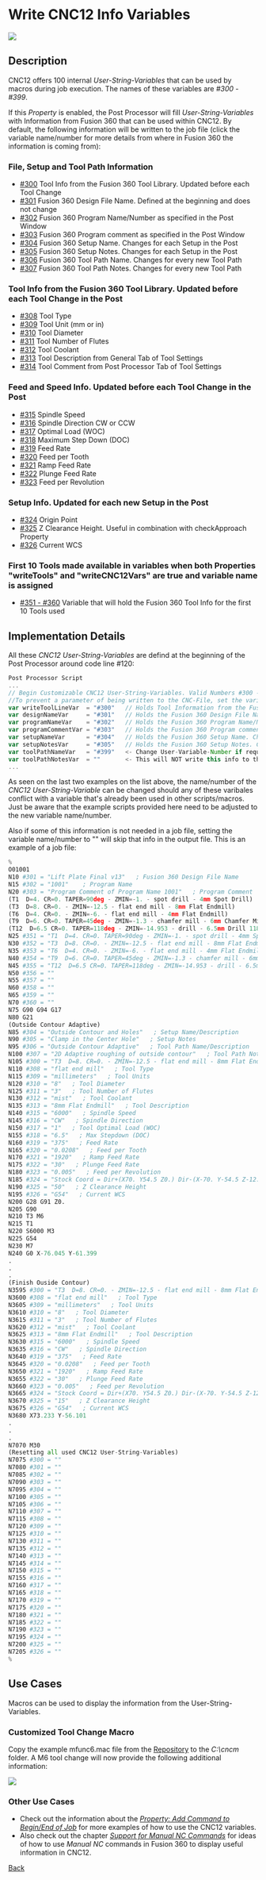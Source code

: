 # Write CNC12 Info Variables

![](/images/pp019.PNG)

## Description
CNC12 offers 100 internal *User-String-Variables* that can be used by macros during job execution. The names of these variables are *#300 - #399*.

If this *Property* is enabled, the Post Processor will fill *User-String-Variables* with Information from Fusion 360 that can be used within CNC12. By default, the following information will be written to the job file (click the variable name/number for more details from where in Fusion 360 the information is coming from):

### File, Setup and Tool Path Information
* [#300](300.md) Tool Info from the Fusion 360 Tool Library. Updated before each Tool Change
* [#301](301.md) Fusion 360 Design File Name. Defined at the beginning and does not change
* [#302](302.md) Fusion 360 Program Name/Number as specified in the Post Window
* [#303](302.md) Fusion 360 Program comment as specified in the Post Window
* [#304](304.md) Fusion 360 Setup Name. Changes for each Setup in the Post
* [#305](304.md) Fusion 360 Setup Notes. Changes for each Setup in the Post
* [#306](306.md) Fusion 360 Tool Path Name. Changes for every new Tool Path
* [#307](306.md) Fusion 360 Tool Path Notes. Changes for every new Tool Path

### Tool Info from the Fusion 360 Tool Library. Updated before each Tool Change in the Post
* [#308](308.md) Tool Type 
* [#309](308.md) Tool Unit (mm or in) 
* [#310](308.md) Tool Diameter
* [#311](308.md) Tool Number of Flutes
* [#312](308.md) Tool Coolant
* [#313](308.md) Tool Description from General Tab of Tool Settings
* [#314](308.md) Tool Comment from Post Processor Tab of Tool Settings

### Feed and Speed Info. Updated before each Tool Change in the Post
* [#315](315.md) Spindle Speed
* [#316](315.md) Spindle Direction CW or CCW
* [#317](315.md) Optimal Load (WOC)
* [#318](315.md) Maximum Step Down (DOC)
* [#319](315.md) Feed Rate
* [#320](315.md) Feed per Tooth
* [#321](315.md) Ramp Feed Rate
* [#322](315.md) Plunge Feed Rate
* [#323](315.md) Feed per Revolution

### Setup Info. Updated for each new Setup in the Post
* [#324](324.md) Origin Point
* [#325](325.md) Z Clearance Height. Useful in combination with checkApproach Property
* [#326](325.md) Current WCS

### First 10 Tools made available in variables when both Properties "writeTools" and "writeCNC12Vars" are true and variable name is assigned
* [#351 - #360](351.md) Variable that will hold the Fusion 360 Tool Info for the first 10 Tools used


## Implementation Details
All these *CNC12 User-String-Variables* are defind at the beginning of the Post Processor around code line #120:

```javascript
Post Processor Script
...
// Begin Customizable CNC12 User-String-Variables. Valid Numbers #300 - #399 -swissi
//To prevent a parameter of being written to the CNC-File, set the variable name to xyzVar = ""
var writeToolLineVar  = "#300"   // Holds Tool Information from the Fusion 360 Tool Library. Updated before each Tool Change
var designNameVar     = "#301"   // Holds the Fusion 360 Design File Name. Defined at the beginning and does not change
var programNameVar    = "#302"   // Holds the Fusion 360 Program Name/Number as specified in the Post Window
var programCommentVar = "#303"   // Holds the Fusion 360 Program comment as specified in the Post Window
var setupNameVar      = "#304"   // Holds the Fusion 360 Setup Name. Changes for each Setup in the Post
var setupNotesVar     = "#305"   // Holds the Fusion 360 Setup Notes. Changes for each Setup in the Post
var toolPathNameVar   = "#399"   <- Change User-Variable-Number if required
var toolPathNotesVar  = ""       <- This will NOT write this info to the job file
...
```

As seen on the last two examples on the list above, the name/number of the *CNC12 User-String-Variable* can be changed should any of these varibales conflict with a variable that's already been used in other scripts/macros. Just be aware that the example scripts provided here need to be adjusted to the new variable name/number.

Also if some of this information is not needed in a job file, setting the variable name/number to "" will skip that info in the output file. This is an example of a job file:

```python 
%
O01001
N10 #301 = "Lift Plate Final v13"   ; Fusion 360 Design File Name
N15 #302 = "1001"    ; Program Name
N20 #303 = "Program Comment of Program Name 1001"   ; Program Comment
(T1  D=4. CR=0. TAPER=90deg - ZMIN=-1. - spot drill - 4mm Spot Drill)
(T3  D=8. CR=0. - ZMIN=-12.5 - flat end mill - 8mm Flat Endmill)
(T6  D=4. CR=0. - ZMIN=-6. - flat end mill - 4mm Flat Endmill)
(T9  D=6. CR=0. TAPER=45deg - ZMIN=-1.3 - chamfer mill - 6mm Chamfer Mill 45 Degr)
(T12  D=6.5 CR=0. TAPER=118deg - ZMIN=-14.953 - drill - 6.5mm Drill 118 Degree)
N25 #351 = "T1  D=4. CR=0. TAPER=90deg - ZMIN=-1. - spot drill - 4mm Spot Drill"
N30 #352 = "T3  D=8. CR=0. - ZMIN=-12.5 - flat end mill - 8mm Flat Endmill"
N35 #353 = "T6  D=4. CR=0. - ZMIN=-6. - flat end mill - 4mm Flat Endmill"
N40 #354 = "T9  D=6. CR=0. TAPER=45deg - ZMIN=-1.3 - chamfer mill - 6mm Chamfer Mill 45 Degr"
N45 #355 = "T12  D=6.5 CR=0. TAPER=118deg - ZMIN=-14.953 - drill - 6.5mm Drill 118 Degree"
N50 #356 = ""
N55 #357 = ""
N60 #358 = ""
N65 #359 = ""
N70 #360 = ""
N75 G90 G94 G17
N80 G21
(Outside Contour Adaptive)
N85 #304 = "Outside Contour and Holes"   ; Setup Name/Description
N90 #305 = "Clamp in the Center Hole"   ; Setup Notes
N95 #306 = "Outside Contour Adaptive"   ; Tool Path Name/Description
N100 #307 = "2D Adaptive roughing of outside contour"   ; Tool Path Notes
N105 #300 = "T3  D=8. CR=0. - ZMIN=-12.5 - flat end mill - 8mm Flat Endmill"
N110 #308 = "flat end mill"   ; Tool Type
N115 #309 = "millimeters"   ; Tool Units
N120 #310 = "8"   ; Tool Diameter
N125 #311 = "3"   ; Tool Number of Flutes
N130 #312 = "mist"   ; Tool Coolant
N135 #313 = "8mm Flat Endmill"   ; Tool Description
N140 #315 = "6000"   ; Spindle Speed
N145 #316 = "CW"   ; Spindle Direction
N150 #317 = "1"   ; Tool Optimal Load (WOC)
N155 #318 = "6.5"   ; Max Stepdown (DOC)
N160 #319 = "375"   ; Feed Rate
N165 #320 = "0.0208"   ; Feed per Tooth
N170 #321 = "1920"   ; Ramp Feed Rate
N175 #322 = "30"   ; Plunge Feed Rate
N180 #323 = "0.005"   ; Feed per Revolution
N185 #324 = "Stock Coord = Dir+(X70. Y54.5 Z0.) Dir-(X-70. Y-54.5 Z-12.)"   ; Origin Position
N190 #325 = "50"   ; Z Clearance Height
N195 #326 = "G54"   ; Current WCS
N200 G28 G91 Z0.
N205 G90
N210 T3 M6
N215 T1
N220 S6000 M3
N225 G54
N230 M7
N240 G0 X-76.045 Y-61.399
.
.
.
(Finish Ouside Contour)
N3595 #300 = "T3  D=8. CR=0. - ZMIN=-12.5 - flat end mill - 8mm Flat Endmill"
N3600 #308 = "flat end mill"   ; Tool Type
N3605 #309 = "millimeters"   ; Tool Units
N3610 #310 = "8"   ; Tool Diameter
N3615 #311 = "3"   ; Tool Number of Flutes
N3620 #312 = "mist"   ; Tool Coolant
N3625 #313 = "8mm Flat Endmill"   ; Tool Description
N3630 #315 = "6000"   ; Spindle Speed
N3635 #316 = "CW"   ; Spindle Direction
N3640 #319 = "375"   ; Feed Rate
N3645 #320 = "0.0208"   ; Feed per Tooth
N3650 #321 = "1920"   ; Ramp Feed Rate
N3655 #322 = "30"   ; Plunge Feed Rate
N3660 #323 = "0.005"   ; Feed per Revolution
N3665 #324 = "Stock Coord = Dir+(X70. Y54.5 Z0.) Dir-(X-70. Y-54.5 Z-12.)"   ; Origin Position
N3670 #325 = "15"   ; Z Clearance Height
N3675 #326 = "G54"   ; Current WCS
N3680 X73.233 Y-56.101
.
.
.
N7070 M30
(Resetting all used CNC12 User-String-Variables)
N7075 #300 = ""
N7080 #301 = ""
N7085 #302 = ""
N7090 #303 = ""
N7095 #304 = ""
N7100 #305 = ""
N7105 #306 = ""
N7110 #307 = ""
N7115 #308 = ""
N7120 #309 = ""
N7125 #310 = ""
N7130 #311 = ""
N7135 #312 = ""
N7140 #313 = ""
N7145 #314 = ""
N7150 #315 = ""
N7155 #316 = ""
N7160 #317 = ""
N7165 #318 = ""
N7170 #319 = ""
N7175 #320 = ""
N7180 #321 = ""
N7185 #322 = ""
N7190 #323 = ""
N7195 #324 = ""
N7200 #325 = ""
N7205 #326 = ""
%
```
## Use Cases
Macros can be used to display the information from the User-String-Variables.

### Customized Tool Change Macro
Copy the example mfunc6.mac file from the [Repository](https://github.com/swissi2000/Fusion-360-Milling-Post-Processor-for-Centroid) to the *C:\cncm* folder. A M6 tool change will now provide the following additional information:

![](/images/pp020.PNG)

### Other Use Cases
* Check out the information about the [*Property: Add Command to Begin/End of Job*](addCommand.md) for more examples of how to use the CNC12 variables.
* Also check out the chapter [*Support for Manual NC Commands*](manualNC.md) for ideas of how to use *Manual NC* commands in Fusion 360 to display useful information in CNC12.


[Back](index.md)